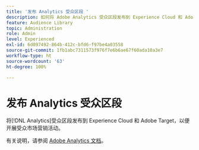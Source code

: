 ```yaml
---
title: '发布 Analytics 受众区段 '
description: 如何将 Adobe Analytics 受众区段发布到 Experience Cloud 和 Adobe Target，以便开展受众市场营销活动。
feature: Audience Library
topic: Administration
role: Admin
level: Experienced
exl-id: 6d097492-864b-412c-bfd6-f97be4a03558
source-git-commit: 1fb1abc7311573f976f7e6b6ae67f60ada10a3e7
workflow-type: ht
source-wordcount: '63'
ht-degree: 100%

---
```


# 发布 Analytics 受众区段

将[!DNL Analytics]受众区段发布到 Experience Cloud 和 Adobe Target，以便开展受众市场营销活动。

有关说明，请参阅 [Adobe Analytics 文档](https://experienceleague.adobe.com/docs/analytics/components/segmentation/segmentation-workflow/seg-publish.html?lang=zh-Hans)。
